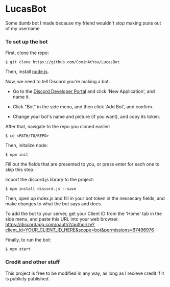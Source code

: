 # LucasBot
Some dumb bot I made because my friend wouldn't stop making puns out of my username

### To set up the bot
First, clone the repo:


`$ git clone https://github.com/CominAtYou/LucasBot`


Then, install [node.js](https://nodejs.org).


Now, we need to tell Discord you're making a bot.


 - Go to the [Discord Developer Portal](https://discordapp.com/developers) and click 'New Application', and name it.


 - Click "Bot" in the side menu, and then click 'Add Bot', and confirm.


 - Change your bot's name and picture (if you want), and copy its token.


After that, navigate to the repo you cloned earlier:


`$ cd <PATH/TO/REPO>`


Then, initalize node:


`$ npm init`


Fill out the fields that are presented to you, or press enter for each one to skip this step.


Import the discord.js library to the project:


`$ npm install discord.js --save`


Then, open up index.js and fill in your bot token in the nessecary fields, and make changes to what the bot says and does.


To add the bot to your server, get your Client ID from the 'Home' tab in the side menu, and paste this URL into your web browser. https://discordapp.com/oauth2/authorize?client_id=YOUR_CLIENT_ID_HERE&scope=bot&permissions=67496976


Finally, to run the bot:


`$ npm start`


### Credit and other stuff
This project is free to be modified in any way, as long as I recieve credit if it is publicly published.
